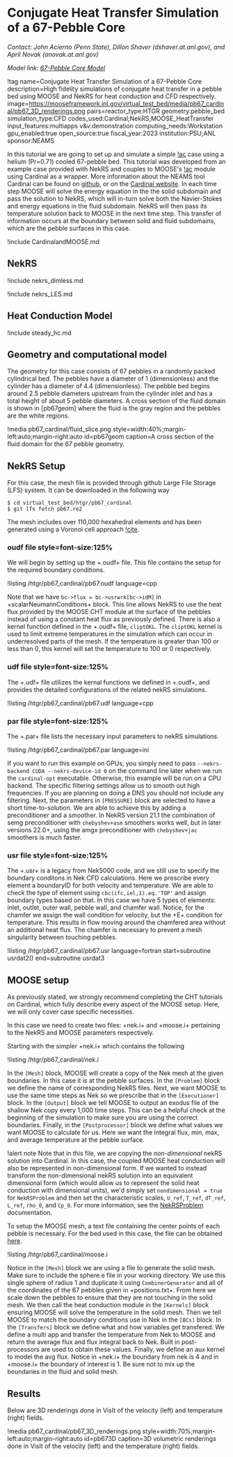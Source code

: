 # Conjugate Heat Transfer Simulation of a 67-Pebble Core

*Contact: John Acierno (Penn State), Dillon Shaver (dshaver.at.anl.gov), and April Novak (anovak.at.anl.gov)*

*Model link: [67-Pebble Core Model](https://github.com/idaholab/virtual_test_bed/tree/devel/htgr/pb67_cardinal)*

!tag name=Conjugate Heat Transfer Simulation of a 67-Pebble Core
     description=High fidelity simulations of conjugate heat transfer in a pebble bed using MOOSE and NekRS for heat conduction and CFD respectively.
     image=https://mooseframework.inl.gov/virtual_test_bed/media/pb67_cardinal/pb67_3D_renderings.png
     pairs=reactor_type:HTGR
           geometry:pebble_bed
           simulation_type:CFD
           codes_used:Cardinal;NekRS;MOOSE_HeatTransfer
           input_features:multiapps
           v&v:demonstration
           computing_needs:Workstation
           gpu_enabled:true
           open_source:true
           fiscal_year:2023
           institution:PSU;ANL
           sponsor:NEAMS

In this tutorial we are going to set up and simulate a simple [!ac](CHT) case using a helium (Pr=0.71) cooled 67-pebble bed.
This tutorial was developed from an example case provided with NekRS and couples to MOOSE's [!ac](CHT) module using Cardinal as a wrapper.
More information about the NEAMS tool Cardinal can be found on [github](https://github.com/neams-th-coe/cardinal), or on the [Cardinal website](https://cardinal.cels.anl.gov/).
In each time step MOOSE will solve the energy equation in the the solid subdomain and pass the solution to NekRS, which will in-turn solve both the Navier-Stokes and energy equations in the fluid subdomain.
NekRS will then pass its temperature solution back to MOOSE in the next time step.
This transfer of information occurs at the boundary between solid and fluid subdomains, which are the pebble surfaces in this case.

!include CardinalandMOOSE.md

## NekRS

!include nekrs_dimless.md

!include nekrs_LES.md

## Heat Conduction Model

!include steady_hc.md

## Geometry and computational model

The geometry for this case consists of 67 pebbles in a randomly packed cylindrical bed.
The pebbles have a diameter of 1 (dimensionless) and the cylinder has a diameter of 4.4 (dimensionless).
The pebble bed begins around 2.5 pebble diameters upstream from the cylinder inlet and has a total height of about 5 pebble diameters.
A cross section of the fluid domain is shown in [pb67geom] where the fluid is the gray region and the pebbles are the white regions.

!media pb67_cardinal/fluid_slice.png
       style=width:40%;margin-left:auto;margin-right:auto
       id=pb67geom
       caption=A cross section of the fluid domain for the 67 pebble geometry.

## NekRS Setup

For this case, the mesh file is provided through github Large File Storage (LFS) system.
It can be downloaded in the following way

```language=bash
$ cd virtual_test_bed/htgr/pb67_cardinal
$ git lfs fetch pb67.re2
```

The mesh includes over 110,000 hexahedral elements and has been generated using a Voronoi cell approach [!cite](lan2021).

### oudf file style=font-size:125%

We will begin by setting up the +.oudf+ file.
This file contains the setup for the required boundary conditions.

!listing /htgr/pb67_cardinal/pb67.oudf language=cpp

Note that we have ```bc->flux = bc->usrwrk[bc->idM]``` in +scalarNeumannConditions+ block.
This line allows NekRS to use the heat flux provided by the MOOSE CHT module at the surface of the pebbles instead of using a constant heat flux as previously defined.
There is also a kernel function defined in the +.oudf+ file, ```cliptOKL```.
The ```cliptOKL``` kernel is used to limit extreme temperatures in the simulation which can occur in underresolved parts of the mesh. If the temperature is greater than 100 or less than 0, this kernel will set the temperature to 100 or 0 respectively.

### udf file style=font-size:125%

The +.udf+ file utilizes the kernal functions we defined in +.oudf+, and provides the detailed configurations of the related nekRS simulations.

!listing /htgr/pb67_cardinal/pb67.udf language=cpp

### par file style=font-size:125%

The +.par+ file lists the necessary input parameters to nekRS simulations.

!listing /htgr/pb67_cardinal/pb67.par language=ini

If you want to run this example on GPUs, you simply need to pass `--nekrs-backend CUDA --nekrs-device-id 0`
on the command line later when we run the `cardinal-opt` executable. Otherwise, this example
will be run on a CPU backend.
The specific filtering settings allow us to smooth out high frequencies. If you are planning on doing a DNS you should not include any filtering.
Next, the parameters in ```[PRESSURE]``` block are selected to have a short time-to-solution. We are able to achieve this by adding a preconditioner and a smoother. In NekRS version 21.1 the combination of semg preconditioner with ```chebyshev+asm``` smoothers works well, but in later versions 22.0+, using the amgx preconditioner with ```chebyshev+jac``` smoothers is much faster.

### usr file style=font-size:125%

The +.usr+ is a legacy from Nek5000 code, and we still use to specify the boundary conditons in Nek CFD calculations.
Here we prescribe every element a boundaryID for both velocity and temperature. We are able to check the type of element using ```cbc(ifc,iel,1).eq.'TOP'``` and assign boundary types based on that.
In this case we have 5 types of elements: inlet, outlet, outer wall, pebble wall, and chamfer wall. Notice, for the chamfer we assign the wall condition for velocity, but the +E+ condition for temperature.
This results in flow moving around the chamfered area without an additional heat flux. The chamfer is necessary to prevent a mesh singularity between touching pebbles.

!listing /htgr/pb67_cardinal/pb67.usr language=fortran start=subroutine usrdat2() end=subroutine usrdat3


## MOOSE setup

As previously stated, we strongly recommend completing the CHT tutorials on Cardinal, which fully describe every aspect of the MOOSE setup. Here, we will only cover case specific necessities.

In this case we need to create two files: +nek.i+ and +moose.i+ pertaining to the NekRS and MOOSE parameters respectively.

Starting with the simpler +nek.i+ which contains the following

!listing /htgr/pb67_cardinal/nek.i

In the ```[Mesh]``` block, MOOSE will create a copy of the Nek mesh at the given boundaries. In this case it is at the pebble surfaces.
In the ```[Problem]``` block we define the name of corresponding NekRS files.
Next, we want MOOSE to use the same time steps as Nek so we prescribe that in the ```[Executioner]``` block.
In the ```[Output]``` block we tell MOOSE to output an exodus file of the shallow Nek copy every 1,000 time steps. This can be a helpful check at the beginning of the simulation to make sure you are using the correct boundaries.
Finally, in the ```[Postprocessor]``` block we define what values we want MOOSE to calculate for us. Here we want the integral flux, min, max, and average temperature at the pebble surface.

!alert note
Note that in this file, we are copying the *non-dimensional* nekRS solution into Cardinal.
In this case, the coupled MOOSE heat conduction will also be represented in non-dimensional
form. If we wanted to instead transform the non-dimensional nekRS solution into an equivalent
dimensional form (which would allow us to represent the solid heat conduction with dimensional units),
we'd simply set `nondimensional = true` for `NekRSProblem` and then set the characteristic
scales, `U_ref`, `T_ref`, `dT_ref`, `L_ref`, `rho_0`, and `Cp_0`. For more information, see
the [NekRSProblem](https://cardinal.cels.anl.gov/source/problems/NekRSProblem.html) documentation.

To setup the MOOSE mesh, a text file containing the center points of each pebble is necessary.
For the bed used in this case, the file can be obtained [here](/htgr/pb67_cardinal/positions.txt).

!listing /htgr/pb67_cardinal/moose.i

Notice in the ```[Mesh]``` block we are using a file to generate the solid mesh. Make sure to include the sphere.e file in your working directory. We use this single sphere of radius 1 and duplicate it using `CombinerGenerator` and all of the coordinates of the 67 pebbles given in +positions.txt+.
From here we scale down the pebbles to ensure that they are not touching in the solid mesh. We then call the heat conduction module in the ```[Kernels]``` block ensuring MOOSE will solve the temperature in the solid mesh.
Then we tell MOOSE to match the boundary conditions use in Nek in the ```[BCs]``` block. In the ```[Transfers]``` block we define what and how variables get transfered. We define a multi app and transfer the temperature from Nek to MOOSE and return the average flux and flux integral back to Nek. Built in post-processors are used to obtain these values. Finally, we define an aux kernel to model the avg flux. Notice in +nek.i+ the boundary from nek is 4 and in +moose.i+ the boundary of interest is 1. Be sure not to mix up the boundaries in the fluid and solid mesh.

## Results

Below are 3D renderings done in VisIt of the velocity (left) and temperature (right) fields.

!media pb67_cardinal/pb67_3D_renderings.png
  style=width:70%;margin-left:auto;margin-right:auto
  id=pb673D
  caption=3D volumetric renderings done in VisIt of the velocity (left) and the temperature (right) fields.



